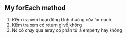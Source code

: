 ## My forEach method

1.  Kiểm tra xem hoạt động bình thường của for each
2.  Kiểm tra xem có return gì về không
3.  Nó có chạy qua array có phần tử là emperty hay không
